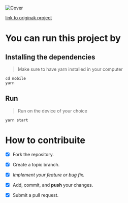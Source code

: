<img src="images/Cover.png"
     alt="Cover" />
     
     
[link to originak project](https://www.figma.com/community/file/871911270417939544)

# You can run this project by
## Installing the dependencies
> Make sure to have yarn installed in your computer
```shell
cd mobile
yarn
```

## Run
> Run on the device of your choice
```shell
yarn start
```

# How to contribuite
- [x] Fork the repository.
- [x] Create a topic branch.
- [x] *Implement your feature or bug fix.*
- [x] Add, commit, and **push** your changes.
- [x] Submit a pull request.

